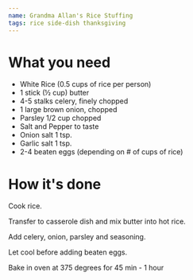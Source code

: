 ```yaml
---
name: Grandma Allan's Rice Stuffing
tags: rice side-dish thanksgiving
---
```


# What you need

* White Rice (0.5 cups of rice per person)
* 1 stick (½ cup) butter
* 4-5 stalks celery, finely chopped
* 1 large brown onion, chopped
* Parsley 1/2 cup chopped
* Salt and Pepper to taste
* Onion salt 1 tsp.
* Garlic salt 1 tsp.
* 2-4 beaten eggs (depending on # of cups of rice)

# How it's done

Cook rice.

Transfer to casserole dish and mix butter into hot rice.

Add celery, onion, parsley and seasoning.

Let cool before adding beaten eggs.

Bake in oven at 375 degrees for 45 min - 1 hour
